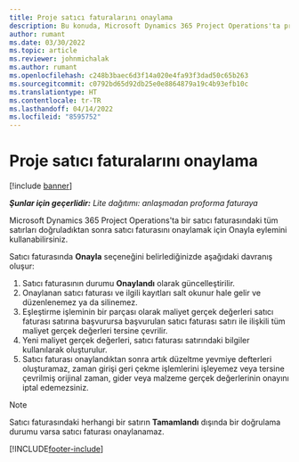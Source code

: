 ```yaml
---
title: Proje satıcı faturalarını onaylama
description: Bu konuda, Microsoft Dynamics 365 Project Operations'ta proje satıcı faturasının nasıl onaylanacağı ve proje satıcı faturasının onaylanmasının finansal etkisi açıklanmaktadır.
author: rumant
ms.date: 03/30/2022
ms.topic: article
ms.reviewer: johnmichalak
ms.author: rumant
ms.openlocfilehash: c248b3baec6d3f14a020e4fa93f3dad50c65b263
ms.sourcegitcommit: c0792bd65d92db25e0e8864879a19c4b93efb10c
ms.translationtype: HT
ms.contentlocale: tr-TR
ms.lasthandoff: 04/14/2022
ms.locfileid: "8595752"
---
```

# <a name="confirm-a-project-vendor-invoice"></a>Proje satıcı faturalarını onaylama

[!include [banner](../../includes/dataverse-preview.md)]

_**Şunlar için geçerlidir:** Lite dağıtımı: anlaşmadan proforma faturaya_

Microsoft Dynamics 365 Project Operations'ta bir satıcı faturasındaki tüm satırları doğruladıktan sonra satıcı faturasını onaylamak için Onayla eylemini kullanabilirsiniz.

Satıcı faturasında **Onayla** seçeneğini belirlediğinizde aşağıdaki davranış oluşur:

1. Satıcı faturasının durumu **Onaylandı** olarak güncelleştirilir.
2. Onaylanan satıcı faturası ve ilgili kayıtları salt okunur hale gelir ve düzenlenemez ya da silinemez.
3. Eşleştirme işleminin bir parçası olarak maliyet gerçek değerleri satıcı faturası satırına başvurursa başvurulan satıcı faturası satırı ile ilişkili tüm maliyet gerçek değerleri tersine çevrilir.
4. Yeni maliyet gerçek değerleri, satıcı faturası satırındaki bilgiler kullanılarak oluşturulur.
5. Satıcı faturası onaylandıktan sonra artık düzeltme yevmiye defterleri oluşturamaz, zaman girişi geri çekme işlemlerini işleyemez veya tersine çevrilmiş orijinal zaman, gider veya malzeme gerçek değerlerinin onayını iptal edemezsiniz.

> [!NOTE]
> Satıcı faturasındaki herhangi bir satırın **Tamamlandı** dışında bir doğrulama durumu varsa satıcı faturası onaylanamaz.

[!INCLUDE[footer-include](../../includes/footer-banner.md)]
